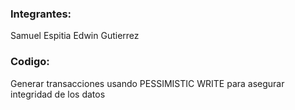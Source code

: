 ### Integrantes:
Samuel Espitia
Edwin Gutierrez

### Codigo:
Generar transacciones usando PESSIMISTIC WRITE para asegurar integridad de los datos
